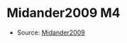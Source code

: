 <a name="material" />

# Midander2009 M4
<script type="application/ld+json">
  {
    "@context": "https://schema.org/",
    "@type": "ChemicalSubstance",
    "http://purl.org/dc/terms/conformsTo":
      {
        "@type": "CreativeWork",
        "@id": "https://bioschemas.org/profiles/ChemicalSubstance/0.4-RELEASE/"
      },
    "@id": "https://egonw.github.io/nanowiki/nanowiki436.html#material",
    "name": "Midander2009 M4",
    "sameAs": "http://127.0.0.1/mediawiki/index.php/Special:URIResolver/Midander2009_M4"
  }
</script>


* Source: [Midander2009](http://127.0.0.1/mediawiki/index.php/Special:URIResolver/Midander2009)
